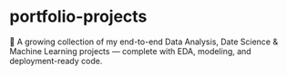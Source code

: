 # portfolio-projects
🚀 A growing collection of my end-to-end Data Analysis, Date Science &amp; Machine Learning projects — complete with EDA, modeling, and deployment-ready code.
